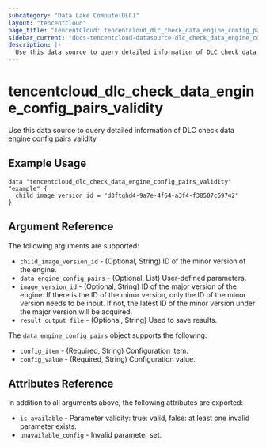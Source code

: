 ```yaml
---
subcategory: "Data Lake Compute(DLC)"
layout: "tencentcloud"
page_title: "TencentCloud: tencentcloud_dlc_check_data_engine_config_pairs_validity"
sidebar_current: "docs-tencentcloud-datasource-dlc_check_data_engine_config_pairs_validity"
description: |-
  Use this data source to query detailed information of DLC check data engine config pairs validity
---
```


# tencentcloud_dlc_check_data_engine_config_pairs_validity

Use this data source to query detailed information of DLC check data engine config pairs validity

## Example Usage

```hcl
data "tencentcloud_dlc_check_data_engine_config_pairs_validity" "example" {
  child_image_version_id = "d3ftghd4-9a7e-4f64-a3f4-f38507c69742"
}
```

## Argument Reference

The following arguments are supported:

* `child_image_version_id` - (Optional, String) ID of the minor version of the engine.
* `data_engine_config_pairs` - (Optional, List) User-defined parameters.
* `image_version_id` - (Optional, String) ID of the major version of the engine. If there is the ID of the minor version, only the ID of the minor version needs to be input. If not, the latest ID of the minor version under the major version will be acquired.
* `result_output_file` - (Optional, String) Used to save results.

The `data_engine_config_pairs` object supports the following:

* `config_item` - (Required, String) Configuration item.
* `config_value` - (Required, String) Configuration value.

## Attributes Reference

In addition to all arguments above, the following attributes are exported:

* `is_available` - Parameter validity: true: valid, false: at least one invalid parameter exists.
* `unavailable_config` - Invalid parameter set.


